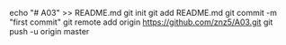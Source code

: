 echo "# A03" >> README.md
git init
git add README.md
git commit -m "first commit"
git remote add origin https://github.com/znz5/A03.git
git push -u origin master
